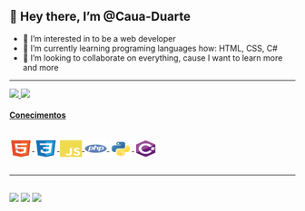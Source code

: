 ## 👋 Hey there, I’m @Caua-Duarte

- 👀 I’m interested in to be a web developer 
- 🌱 I’m currently learning  programing languages how: HTML, CSS, C#
- 💞️ I’m looking to collaborate on everything, cause I want to learn more and more



---

 <div>
  <a href="https://github.com/Caua-Duarte">
  <img height="150em" src="https://github-readme-stats.vercel.app/api?username=Caua-Duarte&show_icons=true&theme=midnight-purple&include_all_commits=true&count_private=true"/>
  <img height="150em" src="https://github-readme-stats.vercel.app/api/top-langs/?username=Caua-Duarte&layout=compact&langs_count=7&theme=midnight-purple"/>
</div>
 
 
#### Conecimentos
  
<div style="display: inline_block"><br>
  <img align="center" alt="Caua-HTML" height="30" width="40" src="https://raw.githubusercontent.com/devicons/devicon/master/icons/html5/html5-original.svg">
  <img align="center" alt="Caua-CSS" height="30" width="40" src="https://raw.githubusercontent.com/devicons/devicon/master/icons/css3/css3-original.svg">
  <img align="center" alt="Caua-Js" height="30" width="40" src="https://raw.githubusercontent.com/devicons/devicon/master/icons/javascript/javascript-plain.svg">
  <img align="center" alt="Caua-PHP" height="30" width="40" src="https://raw.githubusercontent.com/devicons/devicon/master/icons/php/php-plain.svg">
  <img align="center" alt="Caua-Python" height="30" width="40" src="https://raw.githubusercontent.com/devicons/devicon/master/icons/python/python-original.svg">
  <img align="center" alt="Caua-Csharp" height="30" width="40" src="https://raw.githubusercontent.com/devicons/devicon/master/icons/csharp/csharp-original.svg">
</div>

<br>
  
---
  
<br>
 
<div> 
  <a href="https://t.me/Caua_Duarte" target="_blank"><img src="https://img.shields.io/badge/-Telegram-%230077B5?style=for-the-badge&logo=telegram&logoColor=white" target="_blank"></a>
  <a href="https://instagram.com/duartecaua" target="_blank"><img src="https://img.shields.io/badge/-Instagram-%23E4405F?style=for-the-badge&logo=instagram&logoColor=white" target="_blank"></a>
  <a href="https://www.linkedin.com/in/cauã-sampaio-5064b81b9/" target="_blank"><img src="https://img.shields.io/badge/-LinkedIn-%230077B5?style=for-the-badge&logo=linkedin&logoColor=white" target="_blank"></a> 
 
 
</div>
